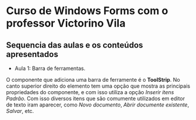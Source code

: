 # Curso de Windows Forms com o professor Victorino Vila

## Sequencia das aulas e os conteúdos apresentados

- Aula 1: Barra de ferramentas.

O componente que adiciona uma barra de ferramente é o **ToolStrip**. No canto superior direito do elemento tem uma opção que mostra as principais propriedades do componente, e com isso utiliza a opção *Inserir itens Padrão*. Com isso diversos itens que são comumente utilizados em editor de texto iram aparecer, como *Novo documento*, *Abrir documente existente*, *Salvar*, etc.  
